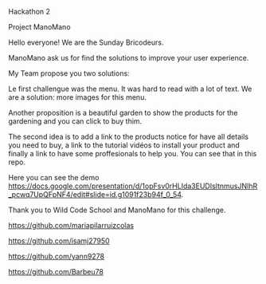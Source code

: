 Hackathon 2


Project ManoMano

Hello everyone!
We are the Sunday Bricodeurs. 

ManoMano ask us for find the solutions to improve your user experience.

My Team propose you two solutions:

Le first challengue was the menu. It was hard to read with a lot of text. We are a solution: more images for this menu.

Another proposition is a beautiful garden to show the products for the gardening and you can click to buy thim.

The second idea is to add a link to the products notice for have all details you need to buy, a link to the tutorial vidéos to install your product and finally a link to have some proffesionals to help you. You can see that in this repo.

Here you can see the demo https://docs.google.com/presentation/d/1opFsv0rHLIda3EUDIsltnmusJNIhR_pcwq7UpQFpNF4/edit#slide=id.g1091f23b94f_0_54.

Thank you to Wild Code School and ManoMano for this challenge.

https://github.com/mariapilarruizcolas


https://github.com/isamj27950


https://github.com/yann9278


https://github.com/Barbeu78


